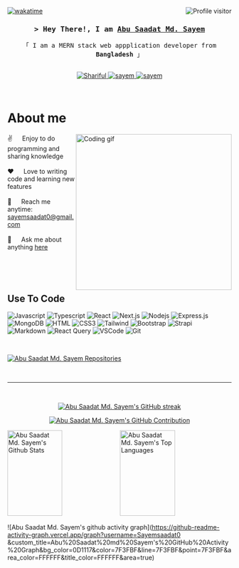 <!--
<h2 align="center">
  Welcome!
  <img src="https://media.giphy.com/media/hvRJCLFzcasrR4ia7z/giphy.gif" width="28">
</h2>
-->

<!--
<p align="center">
  <a href="https://github.com/wixden"><img src="https://readme-typing-svg.herokuapp.com/?lines=Self%20Taught%20Programmer;Front%20End%20Developer;1.5%2B%20years%20of%20coding%20experience;Always%20learning%20new%20things&center=true&width=380&height=45"></a>
</p>

 -->

<a href="https://komarev.com/ghpvc/?username=Sayemsaadat0
">
  <img align="right" src="https://komarev.com/ghpvc/?username=Sayemsaadat0
&label=Visitors&color=0e75b6&style=flat" alt="Profile visitor" />
</a>

[![wakatime](https://wakatime.com/badge/user/eebb3dd8-d9b2-40de-9b88-6fd6cac99dbc.svg)](https://wakatime.com/@eebb3dd8-d9b2-40de-9b88-6fd6cac99dbc)

<!-- Intro  -->
<h3 align="center">
  <samp>&gt; Hey There!, I am
    <b><a target="_blank" href="https://github.com/Sayemsaadat0
">Abu Saadat Md. Sayem</a></b>
  </samp>
</h3>

<p align="center"> 
  <samp>    
    「 I am a MERN stack web appplication developer from <b>Bangladesh</b> 」
    <br>
    <br>
  </samp>
</p>

<p align="center">
  <a href="https://www.facebook.com/skshariful.islam.18" target="_blank">
    <img src="https://img.shields.io/badge/Facebook-20BEFF?&style=for-the-badge&logo=facebook&logoColor=white" alt="Shariful"  />
  </a>
  <a href="https://shariful-islam.vercel.app" target="blank">
    <img src="https://img.shields.io/badge/Website-DC143C?style=for-the-badge&logo=medium&logoColor=white" alt="sayem" />
  </a>
  <a href="https://www.linkedin.com/in/abusaadatmdsayem/" target="_blank">
    <img src="https://img.shields.io/badge/LinkedIn-0077B5?style=for-the-badge&logo=linkedin&logoColor=white" alt="sayem"/>
  </a>
<!--   <a href="https://dev.to/Sayemsaadat0
" target="_blank">
    <img src="https://img.shields.io/badge/dev.to-0A0A0A?style=for-the-badge&logo=dev.to&logoColor=white" alt="sayem" />
  </a> -->
<!--   <a href="https://twitter.com/shariful_10" target="_blank">
    <img src="https://img.shields.io/badge/Twitter-1DA1F2?style=for-the-badge&logo=twitter&logoColor=white" />
  </a> -->
<!--  <a href="https://instagram.com/wixden.dev" target="_blank">
  <img src="https://img.shields.io/badge/Instagram-fe4164?style=for-the-badge&logo=instagram&logoColor=white" alt="wixden" />
 </a>  -->
  
</p>
<br />

<!-- About Section -->

# About me

<p>
 <img align="right" width="350" src="/assets/programmer.gif" alt="Coding gif" />
  
 ✌️ &emsp; Enjoy to do programming and sharing knowledge <br/><br/>
 ❤️ &emsp; Love to writing code and learning new features<br/><br/>
 📧 &emsp; Reach me anytime: sayemsaadat0@gmail.com<br/><br/>
 💬 &emsp; Ask me about anything [here](https://github.com/Sayemsaadat0
)

</p>

<br/>
<br/>
<br/>

## Use To Code

![Javascript](https://img.shields.io/badge/Javascript-F0DB4F?style=for-the-badge&labelColor=black&logo=javascript&logoColor=F0DB4F)
![Typescript](https://img.shields.io/badge/Typescript-007acc?style=for-the-badge&labelColor=black&logo=typescript&logoColor=007acc)
![React](https://img.shields.io/badge/-React-61DBFB?style=for-the-badge&labelColor=black&logo=react&logoColor=61DBFB)
![Next.js](https://img.shields.io/badge/next.js-000000?style=for-the-badge&logo=nextdotjs&logoColor=white)
![Nodejs](https://img.shields.io/badge/Nodejs-3C873A?style=for-the-badge&labelColor=black&logo=node.js&logoColor=3C873A)
![Express.js](https://img.shields.io/badge/Express.js-000000?style=for-the-badge&logo=express&logoColor=white)
![MongoDB](https://img.shields.io/badge/MongoDB-4EA94B?style=for-the-badge&logo=mongodb&logoColor=white)
![HTML](https://img.shields.io/badge/HTML5-E34F26?style=for-the-badge&logo=html5&logoColor=white)
![CSS3](https://img.shields.io/badge/CSS3-1572B6?style=for-the-badge&logo=css3&logoColor=white)
![Tailwind](https://img.shields.io/badge/Tailwind_CSS-092749?style=for-the-badge&logo=tailwindcss&logoColor=06B6D4&labelColor=000000)
![Bootstrap](https://img.shields.io/badge/Bootstrap-563D7C?style=for-the-badge&logo=bootstrap&logoColor=white)
![Strapi](https://img.shields.io/badge/strapi-2E7EEA?style=for-the-badge&logo=strapi&logoColor=white)
![Markdown](https://img.shields.io/badge/Markdown-000000?style=for-the-badge&logo=markdown&logoColor=white)
![React Query](https://img.shields.io/badge/-React_Query-FF4154?style=for-the-badge&logo=react%20query&logoColor=white)
![VSCode](https://img.shields.io/badge/Visual_Studio-0078d7?style=for-the-badge&logo=visual%20studio&logoColor=white)
![Git](https://img.shields.io/badge/Git-F05032?style=for-the-badge&logo=git&logoColor=white)

<br/>

<p align="left">
  <a href="https://github.com/Sayemsaadat0
?tab=repositories" target="_blank"><img alt="Abu Saadat Md. Sayem Repositories" title="Abu Saadat Md. Sayem Repositories" src="https://img.shields.io/badge/-All%20Repos-2962FF?style=for-the-badge&logo=koding&logoColor=white"/></a>
</p>

<br/>
<hr/>
<br/>

<p align="center">
  <a href="https://github.com/Sayemsaadat0
">
    <img src="https://github-readme-streak-stats.herokuapp.com/?user=Sayemsaadat0
&theme=radical&border=7F3FBF&background=0D1117" alt="Abu Saadat Md. Sayem's GitHub streak"/>
  </a>
</p>

<p align="center">
  <a href="https://github.com/Sayemsaadat0
">
    <img src="https://github-profile-summary-cards.vercel.app/api/cards/profile-details?username=Sayemsaadat0
&theme=radical" alt="Abu Saadat Md. Sayem's GitHub Contribution"/>
  </a>
</p>

<a> 
   <a href="https://github.com/Sayemsaadat0
"><img alt="Abu Saadat Md. Sayem's Github Stats" src="https://denvercoder1-github-readme-stats.vercel.app/api?username=Sayemsaadat0
&show_icons=true&count_private=true&theme=react&border_color=7F3FBF&bg_color=0D1117&title_color=F85D7F&icon_color=F8D866" height="192px" width="49.5%"/></a>
   <a href="https://github.com/Sayemsaadat0
"><img alt="Abu Saadat Md. Sayem's Top Languages" src="https://denvercoder1-github-readme-stats.vercel.app/api/top-langs/?username=Sayemsaadat0
&langs_count=8&layout=compact&theme=react&border_color=7F3FBF&bg_color=0D1117&title_color=F85D7F&icon_color=F8D866" height="192px" width="49.5%"/></a>
   <br/>
</a>

![Abu Saadat Md. Sayem's github activity graph](https://github-readme-activity-graph.vercel.app/graph?username=Sayemsaadat0
&custom_title=Abu%20Saadat%20md%20Sayem's%20GitHub%20Activity%20Graph&bg_color=0D1117&color=7F3FBF&line=7F3FBF&point=7F3FBF&area_color=FFFFFF&title_color=FFFFFF&area=true)

